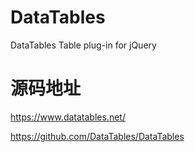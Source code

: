 # DataTables
DataTables Table plug-in for jQuery

# 源码地址
https://www.datatables.net/

https://github.com/DataTables/DataTables
